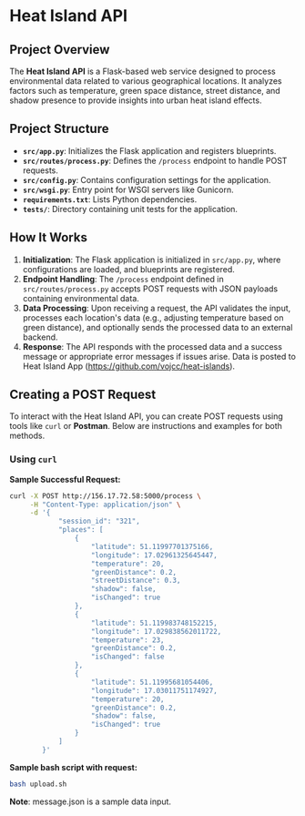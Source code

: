 # Heat Island API

## Project Overview

The **Heat Island API** is a Flask-based web service designed to process environmental data related to various geographical locations. It analyzes factors such as temperature, green space distance, street distance, and shadow presence to provide insights into urban heat island effects.

## Project Structure

- **`src/app.py`**: Initializes the Flask application and registers blueprints.
- **`src/routes/process.py`**: Defines the `/process` endpoint to handle POST requests.
- **`src/config.py`**: Contains configuration settings for the application.
- **`src/wsgi.py`**: Entry point for WSGI servers like Gunicorn.
- **`requirements.txt`**: Lists Python dependencies.
- **`tests/`**: Directory containing unit tests for the application.

## How It Works

1. **Initialization**: The Flask application is initialized in `src/app.py`, where configurations are loaded, and blueprints are registered.
2. **Endpoint Handling**: The `/process` endpoint defined in `src/routes/process.py` accepts POST requests with JSON payloads containing environmental data.
3. **Data Processing**: Upon receiving a request, the API validates the input, processes each location's data (e.g., adjusting temperature based on green distance), and optionally sends the processed data to an external backend.
4. **Response**: The API responds with the processed data and a success message or appropriate error messages if issues arise. Data is posted to Heat Island App (https://github.com/vojcc/heat-islands).

## Creating a POST Request

To interact with the Heat Island API, you can create POST requests using tools like `curl` or **Postman**. Below are instructions and examples for both methods.

### Using `curl`

**Sample Successful Request:**

```bash
curl -X POST http://156.17.72.58:5000/process \
     -H "Content-Type: application/json" \
     -d '{
            "session_id": "321",
            "places": [
                {
                    "latitude": 51.11997701375166,
                    "longitude": 17.02961325645447,
                    "temperature": 20,
                    "greenDistance": 0.2,
                    "streetDistance": 0.3,
                    "shadow": false,
                    "isChanged": true
                },
                {
                    "latitude": 51.119983748152215,
                    "longitude": 17.029838562011722,
                    "temperature": 23,
                    "greenDistance": 0.2,
                    "isChanged": false
                },
                {
                    "latitude": 51.11995681054406,
                    "longitude": 17.03011751174927,
                    "temperature": 20,
                    "greenDistance": 0.2,
                    "shadow": false,
                    "isChanged": true
                }
            ]
        }'
```
**Sample bash script with request:**
``` bash
bash upload.sh
```

**Note**: message.json is a sample data input.